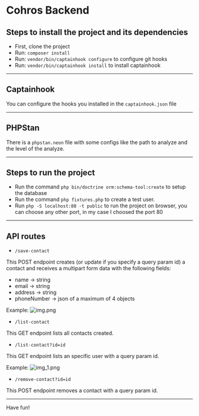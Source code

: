 # Cohros Backend

## Steps to install the project and its dependencies
- First, clone the project
- Run: ``composer install``
- Run: ``vendor/bin/captainhook configure`` to configure git hooks
- Run: ``vendor/bin/captainhook install`` to install captainhook

---

## Captainhook
You can configure the hooks you installed in the ``captainhook.json`` file

---

## PHPStan
There is a ``phpstan.neon`` file with some configs like the path to analyze and the level of the analyze.

---

## Steps to run the project
- Run the command ``php bin/doctrine orm:schema-tool:create`` to setup the database
- Run the command ``php fixtures.php`` to create a test user.
- Run ``php -S localhost:80 -t public`` to run the project on browser, you can choose any other port, in my case I choosed the port 80

---

## API routes
- ``/save-contact``

This POST endpoint creates (or update if you specify a query param id) a contact and receives a multipart form data with the following fields:
- name -> string
- email -> string
- address -> string
- phoneNumber -> json of a maximum of 4 objects

Example:
![img.png](img.png)

- ``/list-contact``

This GET endpoint lists all contacts created.

- ``/list-contact?id=id``

This GET endpoint lists an specific user with a query param id.

Example:
![img_1.png](img_1.png)

- ``/remove-contact?id=id``

This POST endpoint removes a contact with a query param id.

---
Have fun!